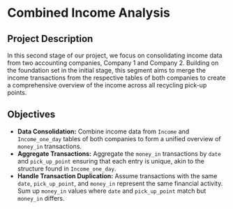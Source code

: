 # Combined Income Analysis

## Project Description

In this second stage of our project, we focus on consolidating income data from two accounting companies, Company 1 and Company 2. Building on the foundation set in the initial stage, this segment aims to merge the income transactions from the respective tables of both companies to create a comprehensive overview of the income across all recycling pick-up points.

## Objectives

- **Data Consolidation:** Combine income data from `Income` and `Income_one_day` tables of both companies to form a unified overview of `money_in` transactions.
- **Aggregate Transactions:** Aggregate the `money_in` transactions by `date` and `pick_up_point` ensuring that each entry is unique, akin to the structure found in `Income_one_day`.
- **Handle Transaction Duplication:** Assume transactions with the same `date`, `pick_up_point`, and `money_in` represent the same financial activity. Sum up `money_in` values where `date` and `pick_up_point` match but `money_in` differs.

